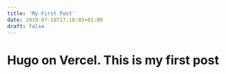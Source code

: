 ```yaml
---
title: 'My First Post'
date: 2019-07-18T17:18:05+01:00
draft: false
---
```


# Hugo on Vercel. This is my first post

